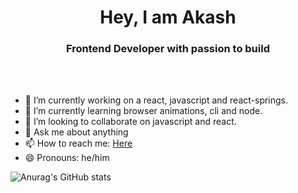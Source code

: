 <h1 align="center">Hey, I am Akash</h1>
<h3 align="center">Frontend Developer with passion to build</h3>

<br />
<br />

- 🔭 I’m currently working on a react, javascript and react-springs.
- 🌱 I’m currently learning browser animations, cli and node.
- 👯 I’m looking to collaborate on javascript and react.
- 💬 Ask me about anything
- 📫 How to reach me: [Here](mailto:akashdeep.samantra@protonmail.com)
- 😄 Pronouns: he/him

![Anurag's GitHub stats](https://github-readme-stats.vercel.app/api?username=akkssh&show_icons=true&theme=radical)

<!-- <p align="center">
  <img src="https://github-readme-streak-stats.herokuapp.com/?user=akkssh" alt="Github Streak Stats">
</p> -->

